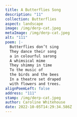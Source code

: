 ```yaml
---
title: A Butterflies Song
description: "11"
collection: Butterflies
aspect: landscape
image: /img/derp-cat.jpeg
metaImage: /img/derp-cat.jpeg
alt: "111"
poem: |-
  Butterflies don’t sing
  They dance their song
  a in colourful sarong
  A whimsical mime
  They shimmy in time
  To the music of 
  the birds and the bees
  In a theatre set draped 
  with flowers and trees.
alignPoemLeft: false
address: "111"
stamp: /img/derp-cat.jpeg
author: Caroline Whitehouse
date: 2022-10-05T14:29:34.586Z
---
```


